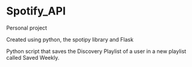 # Spotify_API

Personal project 

Created using python, the spotipy library and Flask

Python script that saves the Discovery Playlist of a user in a new playlist called Saved Weekly.
